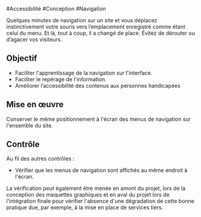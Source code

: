 
#Accessibilité #Conception #Navigation

Quelques minutes de navigation sur un site et vous déplacez instinctivement votre souris vers l’emplacement enregistré comme étant celui du menu. Et là, tout à coup, il a changé de place. Évitez de dérouter ou d’agacer vos visiteurs.

Objectif
--------

*   Faciliter l'apprentissage de la navigation sur l'interface.
*   Faciliter le repérage de l'information.
*   Améliorer l’accessibilité des contenus aux personnes handicapées

Mise en œuvre
-------------

Conserver le même positionnement à l'écran des menus de navigation sur l'ensemble du site.

Contrôle
--------

Au fil des autres contrôles :

*   Vérifier que les menus de navigation sont affichés au même endroit à l'écran.

La vérification peut également être menée en amont du projet, lors de la conception des maquettes graphiques et en aval du projet lors de l'intégration finale pour vérifier l'absence d'une dégradation de cette bonne pratique due, par exemple, à la mise en place de services tiers.
